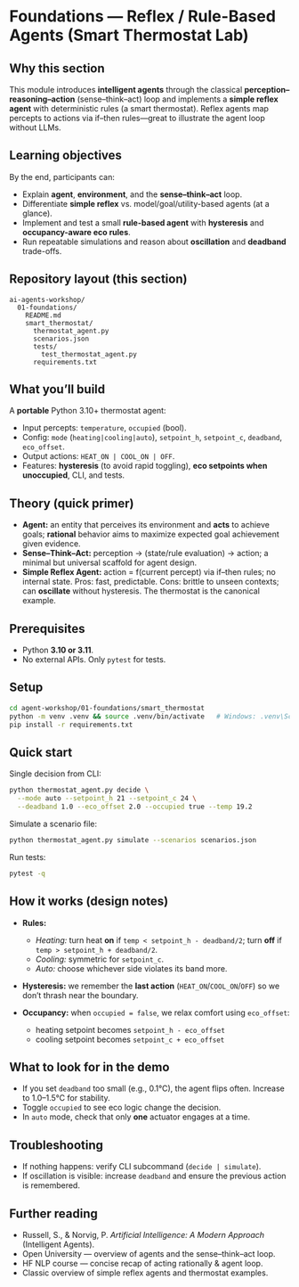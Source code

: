 # Foundations — Reflex / Rule-Based Agents (Smart Thermostat Lab)

## Why this section

This module introduces **intelligent agents** through the classical **perception–reasoning–action** (sense–think–act) loop and implements a **simple reflex agent** with deterministic rules (a smart thermostat). Reflex agents map percepts to actions via if–then rules—great to illustrate the agent loop without LLMs.

## Learning objectives

By the end, participants can:

* Explain **agent**, **environment**, and the **sense–think–act** loop.
* Differentiate **simple reflex** vs. model/goal/utility-based agents (at a glance).
* Implement and test a small **rule-based agent** with **hysteresis** and **occupancy-aware eco rules**.
* Run repeatable simulations and reason about **oscillation** and **deadband** trade-offs.

## Repository layout (this section)

```
ai-agents-workshop/
  01-foundations/
    README.md
    smart_thermostat/
      thermostat_agent.py
      scenarios.json
      tests/
        test_thermostat_agent.py
      requirements.txt
```

## What you’ll build

A **portable** Python 3.10+ thermostat agent:

* Input percepts: `temperature`, `occupied` (bool).
* Config: `mode` (`heating|cooling|auto`), `setpoint_h`, `setpoint_c`, `deadband`, `eco_offset`.
* Output actions: `HEAT_ON | COOL_ON | OFF`.
* Features: **hysteresis** (to avoid rapid toggling), **eco setpoints when unoccupied**, CLI, and tests.

## Theory (quick primer)

* **Agent:** an entity that perceives its environment and **acts** to achieve goals; **rational** behavior aims to maximize expected goal achievement given evidence.
* **Sense–Think–Act:** perception → (state/rule evaluation) → action; a minimal but universal scaffold for agent design.
* **Simple Reflex Agent:** action = f(current percept) via if–then rules; no internal state. Pros: fast, predictable. Cons: brittle to unseen contexts; can **oscillate** without hysteresis. The thermostat is the canonical example.

## Prerequisites

* Python **3.10 or 3.11**.
* No external APIs. Only `pytest` for tests.

## Setup

```bash
cd agent-workshop/01-foundations/smart_thermostat
python -m venv .venv && source .venv/bin/activate   # Windows: .venv\Scripts\activate
pip install -r requirements.txt
```

## Quick start

Single decision from CLI:

```bash
python thermostat_agent.py decide \
  --mode auto --setpoint_h 21 --setpoint_c 24 \
  --deadband 1.0 --eco_offset 2.0 --occupied true --temp 19.2
```

Simulate a scenario file:

```bash
python thermostat_agent.py simulate --scenarios scenarios.json
```

Run tests:

```bash
pytest -q
```

## How it works (design notes)

* **Rules:**

  * *Heating:* turn heat **on** if `temp < setpoint_h - deadband/2`; turn **off** if `temp > setpoint_h + deadband/2`.
  * *Cooling:* symmetric for `setpoint_c`.
  * *Auto:* choose whichever side violates its band more.
* **Hysteresis:** we remember the **last action** (`HEAT_ON`/`COOL_ON`/`OFF`) so we don’t thrash near the boundary.
* **Occupancy:** when `occupied = false`, we relax comfort using `eco_offset`:

  * heating setpoint becomes `setpoint_h - eco_offset`
  * cooling setpoint becomes `setpoint_c + eco_offset`

## What to look for in the demo

* If you set `deadband` too small (e.g., 0.1°C), the agent flips often. Increase to 1.0–1.5°C for stability.
* Toggle `occupied` to see eco logic change the decision.
* In `auto` mode, check that only **one** actuator engages at a time.

## Troubleshooting

* If nothing happens: verify CLI subcommand (`decide | simulate`).
* If oscillation is visible: increase `deadband` and ensure the previous action is remembered.

## Further reading

* Russell, S., & Norvig, P. *Artificial Intelligence: A Modern Approach* (Intelligent Agents).
* Open University — overview of agents and the sense–think–act loop.
* HF NLP course — concise recap of acting rationally & agent loop.
* Classic overview of simple reflex agents and thermostat examples.

